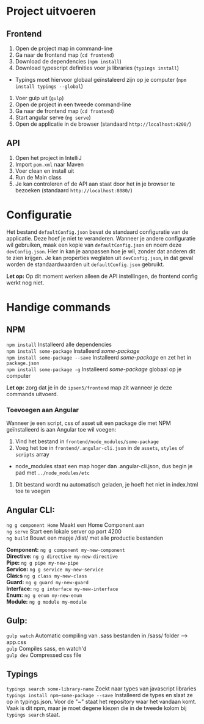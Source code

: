 # Project uitvoeren
## Frontend
1. Open de project map in command-line
1. Ga naar de frontend map (`cd frontend`)
1. Download de dependencies (`npm install`)
1. Download typescript definities voor js libraries (`typings install`)
  * Typings moet hiervoor globaal geïnstaleerd zijn op je computer (`npm install typings --global`)
1. Voer gulp uit (`gulp`)
1. Open de project in een tweede command-line
1. Ga naar de frontend map (`cd frontend`)
1. Start angular serve (`ng serve`)
1. Open de applicatie in de browser (standaard `http://localhost:4200/`)

## API
1. Open het project in IntelliJ
1. Import `pom.xml` naar Maven
1. Voer clean en install uit
1. Run de Main class
1. Je kan controleren of de API aan staat door het in je browser te bezoeken (standaard `http://localhost:8080/`)

# Configuratie
Het bestand `defaultConfig.json` bevat de standaard configuratie van de applicatie. Deze hoef je niet te veranderen.
Wanneer je andere configuratie wil gebruiken, maak een kopie van `defaultConfig.json` en noem deze `devConfig.json`.
Hier in kan je aanpassen hoe je wil, zonder dat anderen dit te zien krijgen.
Je kan properties weglaten uit `devConfig.json`, in dat geval worden de standaardwaarden uit `defaultConfig.json` gebruikt.

__Let op:__ Op dit moment werken alleen de API instellingen, de frontend config werkt nog niet.

# Handige commands
## NPM
`npm install` Installeerd alle dependencies  
`npm install some-package` Installeerd _some-package_  
`npm install some-package --save` Installeerd _some-package_ en zet het in `package.json`  
`npm install some-package -g` Installeerd _some-package_ globaal op je computer

__Let op:__ zorg dat je in de `ipsen5/frontend` map zit wanneer je deze commands uitvoerd.

### Toevoegen aan Angular
Wanneer je een script, css of asset uit een package die met NPM geïnstalleerd is aan Angular toe wil voegen:
1. Vind het bestand in `frontend/node_modules/some-package`
1. Voeg het toe in `frontend/.angular-cli.json` in de `assets`, `styles` of `scripts` array
 * node_modules staat een map hoger dan .angular-cli.json, dus begin je pad met `../node_modules/etc`
1. Dit bestand wordt nu automatisch geladen, je hoeft het niet in index.html toe te voegen

## Angular CLI:
`ng g component Home` Maakt een Home Component aan  
`ng serve` Start een lokale server op port 4200  
`ng build` Bouwt een mapje /dist/ met alle productie bestanden

__Component:__	`ng g component my-new-component`  
__Directive:__	`ng g directive my-new-directive`  
__Pipe:__		`ng g pipe my-new-pipe`  
__Service:__	`ng g service my-new-service`  
__Clas:s__		`ng g class my-new-class`  
__Guard:__		`ng g guard my-new-guard`  
__Interface:__	`ng g interface my-new-interface`  
__Enum:__		`ng g enum my-new-enum`  
__Module:__		`ng g module my-module`  

## Gulp:
`gulp watch` Automatic compiling van .sass bestanden in /sass/ folder --> app.css  
`gulp` Compiles sass, en watch'd  
`gulp dev` Compressed css file  

## Typings
`typings search some-library-name` Zoekt naar types van javascript libraries  
`typings install npm~some-package --save` Installeerd de types en slaat ze op in typings.json. Voor de "~" staat het repository waar het vandaan komt. Vaak is dit npm, maar je moet degene kiezen die in de tweede kolom bij `typings search` staat.
